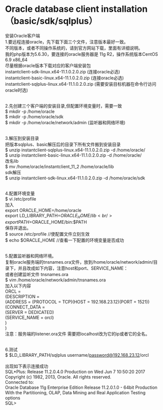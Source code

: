 # Oracle database client installation（basic/sdk/sqlplus）

安装Oracle客户端<br/>
1.要远程连接oracle，先下载下面三个文件，注意版本最好一致。 <br/>
不同版本，或者不同操作系统的，请到官方网站下载，里面有详细说明。 <br/>
我的php版本为5.6.30，要连接的oracle服务器是 11g R2，操作系统版本CentOS 6.9 x86_64 <br/>
尽量根据oracle版本下载对应的客户端安装包<br/>
instantclient-sdk-linux.x64-11.1.0.2.0.zip  (连接oracle必选)<br/>
instantclient-basic-linux.x64-11.1.0.2.0.zip (连接oracle必选)<br/>
instantclient-sqlplus-linux.x64-11.1.0.2.0.zip (需要安装目标机器在命令行访问oracle时选)<br/><br/>

2.先创建三个客户端的安装目录,但配置环境变量时，需要一致<br/>
$ mkdir -p /home/oracle<br/>
$ mkdir -p /home/oracle/sdk <br/>
$ mkdir -p /home/oracle/network/admin (监听器和网络环境)<br/><br/>

3.解压到安装目录 <br/>
把版本sqlplus、basic解压后的目录下所有文件搬到安装目录<br/>
$ unzip instantclient-sqlplus-linux.x64-11.1.0.2.0.zip -d /home/oracle/<br/>
$ unzip instantclient-basic-linux.x64-11.1.0.2.0.zip   -d /home/oracle/<br/>
改名lib <br/>
$ mv /home/oracle/instantclient_11_2  /home/oracle/lib<br/>
sdk解压<br/>
$ unzip instantclient-sdk-linux.x64-11.1.0.2.0.zip   -d /home/oracle/sdk<br/><br/>

4.配置环境变量<br/>
$ vi /etc/profile<br/>
加入 <br/>
export ORACLE_HOME=/home/oracle<br/>
export LD_LIBRARY_PATH=$ORACLE_HOME/lib<br/>
export PATH=$ORACLE_HOME/bin:$PATH <br/>
保存并退出。<br/>
$ source /etc/profile              //使配置文件立刻生效 <br/>
$ echo $ORACLE_HOME                //查看一下配置的环境变量是否成功 <br/><br/>

5.配置监听器和网络环境。 <br/>
  复制oracle服务端的tnsnames.ora文件，放到/home/oracle/network/admin/目录下，并且改成如下内容，注意host和port、SERVICE_NAME：<br/>
  或者创建监听文件 tnsnames.ora<br/>
$ vim /home/oracle/network/admin/tnsnames.ora<br/>
加入以下内容<br/>
	ORCL =<br/>
	  (DESCRIPTION =<br/>
		(ADDRESS = (PROTOCOL = TCP)(HOST = 192.168.23.12)(PORT = 1521))<br/>
		(CONNECT_DATA =<br/>
		  (SERVER = DEDICATED)<br/>
		  (SERVICE_NAME = orcl)<br/>
		)<br/>
	  )<br/>
 注意：服务端的listener.ora文件 需要把localhost改为它的ip或者它的全名。 <br/><br/>
  
  
6.测试<br/>
$ $LD_LIBRARY_PATH/sqlplus username/password@192.168.23.12/orcl<br/><br/>
出现如下表示连接成功<br/>
SQL*Plus: Release 11.2.0.4.0 Production on Wed Jun 7 10:50:20 2017<br/>
Copyright (c) 1982, 2013, Oracle.  All rights reserved.<br/>
Connected to:<br/>
Oracle Database 11g Enterprise Edition Release 11.2.0.1.0 - 64bit Production<br/>
With the Partitioning, OLAP, Data Mining and Real Application Testing options<br/>
SQL> 

